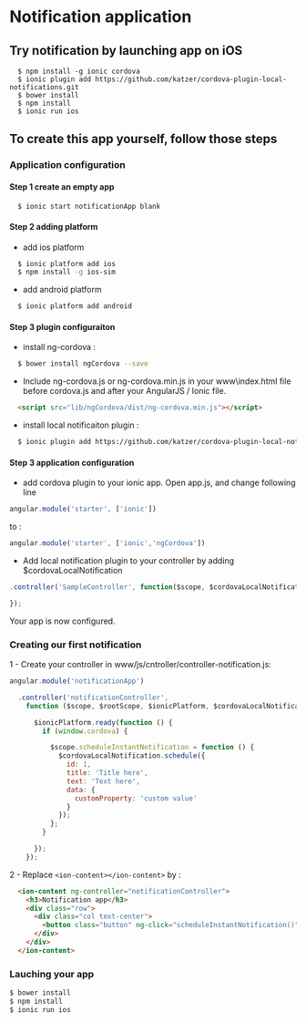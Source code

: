 # Notification application


## Try notification by launching app on iOS
```
  $ npm install -g ionic cordova
  $ ionic plugin add https://github.com/katzer/cordova-plugin-local-notifications.git
  $ bower install
  $ npm install
  $ ionic run ios
```

## To create this app yourself, follow those steps
### Application configuration
#### Step 1 create an empty app

```bash
  $ ionic start notificationApp blank
```

#### Step 2 adding platform

* add ios platform 
  
```bash
  $ ionic platform add ios
  $ npm install -g ios-sim
```

* add android platform 

```bash
  $ ionic platform add android
```  


#### Step 3 plugin configuraiton

* install ng-cordova : 

```bash
  $ bower install ngCordova --save
```

* Include ng-cordova.js or ng-cordova.min.js in your www\index.html file before cordova.js and after your AngularJS / Ionic file.

```html
  <script src="lib/ngCordova/dist/ng-cordova.min.js"></script>
```

* install local notificaiton plugin : 

```bash
  $ ionic plugin add https://github.com/katzer/cordova-plugin-local-notifications.git
```


#### Step 3 application configuration

* add cordova plugin to your ionic app. Open app.js, and change following line 

```javascript
angular.module('starter', ['ionic'])
```

   to :

```javascript
angular.module('starter', ['ionic','ngCordova'])
```

* Add local notification plugin to your controller by adding $cordovaLocalNotification

```javascript
.controller('SampleController', function($scope, $cordovaLocalNotification) {

});
```


Your app is now configured.


### Creating our first notification

1 - Create your controller in www/js/cntroller/controller-notification.js:

```javascript
angular.module('notificationApp')

  .controller('notificationController',
    function ($scope, $rootScope, $ionicPlatform, $cordovaLocalNotification) {

      $ionicPlatform.ready(function () {
        if (window.cordova) {

          $scope.scheduleInstantNotification = function () {
            $cordovaLocalNotification.schedule({
              id: 1,
              title: 'Title here',
              text: 'Text here',
              data: {
                customProperty: 'custom value'
              }
            });
          };
        }

      });
    });
```

2 - Replace ```<ion-content></ion-content>``` by :

```html
  <ion-content ng-controller="notificationController">
    <h3>Notification app</h3>
    <div class="row">
      <div class="col text-center">
        <button class="button" ng-click="scheduleInstantNotification()">Generate single notification</button>
      </div>
    </div>
  </ion-content>
```

### Lauching your app

```bash
$ bower install
$ npm install
$ ionic run ios
```